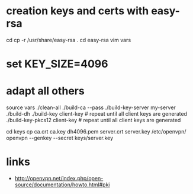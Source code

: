 # creation keys and certs with easy-rsa

cd
cp -r /usr/share/easy-rsa .
cd easy-rsa
vim vars
# set KEY_SIZE=4096
# adapt all others
source vars
./clean-all
./build-ca --pass
./build-key-server my-server
./build-dh
./build-key client-key # repeat until all client keys are generated
./build-key-pkcs12 client-key # repeat until all client keys are generated

cd keys
cp ca.crt ca.key dh4096.pem server.crt server.key /etc/openvpn/
openvpn --genkey --secret keys/server.key

# links

* http://openvpn.net/index.php/open-source/documentation/howto.html#pki
